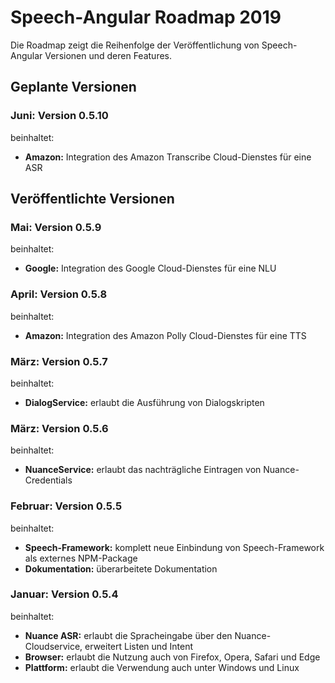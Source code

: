 # Speech-Angular Roadmap 2019

Die Roadmap zeigt die Reihenfolge der Veröffentlichung von Speech-Angular Versionen und deren Features.


## Geplante Versionen


### Juni: Version 0.5.10

beinhaltet:

* **Amazon:** Integration des Amazon Transcribe Cloud-Dienstes für eine ASR


## Veröffentlichte Versionen


### Mai: Version 0.5.9

beinhaltet:

* **Google:** Integration des Google Cloud-Dienstes für eine NLU


### April: Version 0.5.8

beinhaltet:

* **Amazon:** Integration des Amazon Polly Cloud-Dienstes für eine TTS


### März: Version 0.5.7

beinhaltet:

* **DialogService:** erlaubt die Ausführung von Dialogskripten


### März: Version 0.5.6

beinhaltet:

* **NuanceService:** erlaubt das nachträgliche Eintragen von Nuance-Credentials


### Februar: Version 0.5.5

beinhaltet:

* **Speech-Framework:** komplett neue Einbindung von Speech-Framework als externes NPM-Package
* **Dokumentation:** überarbeitete Dokumentation


### Januar: Version 0.5.4

beinhaltet:

* **Nuance ASR:** erlaubt die Spracheingabe über den Nuance-Cloudservice, erweitert Listen und Intent
* **Browser:** erlaubt die Nutzung auch von Firefox, Opera, Safari und Edge
* **Plattform:** erlaubt die Verwendung auch unter Windows und Linux
